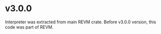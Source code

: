 # v3.0.0

Interpreter was extracted from main REVM crate. Before v3.0.0 version, this code was part of REVM.